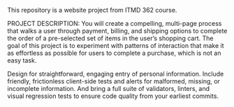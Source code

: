 This repository is a website project from ITMD 362 course.

PROJECT DESCRIPTION: You will create a compelling, multi-page process that walks
a user through
payment, billing, and shipping options to complete the order of a pre-selected
set of items in the user’s shopping cart. The goal of this project is to
experiment with patterns of interaction that make it as effortless as possible
for users to complete a purchase, which is not an easy task.

Design for straightforward, engaging entry of personal information. Include
friendly, frictionless client-side tests and alerts for malformed, missing, or
incomplete information. And bring a full suite of validators, linters, and
visual regression tests to ensure code quality from your earliest commits.
